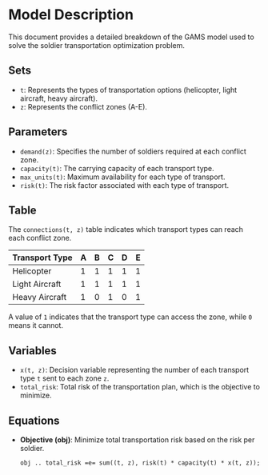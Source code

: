 # Model Description

This document provides a detailed breakdown of the GAMS model used to solve the soldier transportation optimization problem.

## Sets

- `t`: Represents the types of transportation options (helicopter, light aircraft, heavy aircraft).
- `z`: Represents the conflict zones (A-E).

## Parameters

- `demand(z)`: Specifies the number of soldiers required at each conflict zone.
- `capacity(t)`: The carrying capacity of each transport type.
- `max_units(t)`: Maximum availability for each type of transport.
- `risk(t)`: The risk factor associated with each type of transport.

## Table

The `connections(t, z)` table indicates which transport types can reach each conflict zone. 

| Transport Type       | A | B | C | D | E |
|----------------------|---|---|---|---|---|
| Helicopter           | 1 | 1 | 1 | 1 | 1 |
| Light Aircraft       | 1 | 1 | 1 | 1 | 1 |
| Heavy Aircraft       | 1 | 0 | 1 | 0 | 1 |

A value of `1` indicates that the transport type can access the zone, while `0` means it cannot.

## Variables

- `x(t, z)`: Decision variable representing the number of each transport type `t` sent to each zone `z`.
- `total_risk`: Total risk of the transportation plan, which is the objective to minimize.

## Equations

- **Objective (obj)**: Minimize total transportation risk based on the risk per soldier.
  
  ```GAMS
  obj .. total_risk =e= sum((t, z), risk(t) * capacity(t) * x(t, z));
